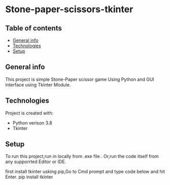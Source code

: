 # Stone-paper-scissors-tkinter

## Table of contents
* [General info](#general-info)
* [Technologies](#technologies)
* [Setup](#setup)

## General info
This project is simple Stone-Paper scissor game Using Python and GUI interface using Tkinter Module.
	
## Technologies
Project is created with:
* Python verison 3.8
* Tkinter
	
## Setup
To run this project,run in locally from .exe file .
Or,run the code itself from any supporrted Editor or IDE.

first install tkinter usking pip,Go to Cmd prompt and type code below and hit Enter.
pip install tkinter


